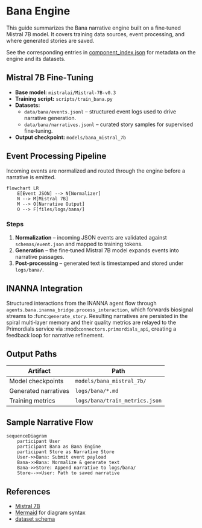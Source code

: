 # Bana Engine

This guide summarizes the Bana narrative engine built on a fine‑tuned Mistral 7B model. It covers training data sources, event processing, and where generated stories are saved.

See the corresponding entries in [component_index.json](../component_index.json) for metadata on the engine and its datasets.

## Mistral 7B Fine‑Tuning

- **Base model:** `mistralai/Mistral-7B-v0.3`
- **Training script:** `scripts/train_bana.py`
- **Datasets:**
  - `data/bana/events.jsonl` – structured event logs used to drive narrative generation.
  - `data/bana/narratives.jsonl` – curated story samples for supervised fine‑tuning.
- **Output checkpoint:** `models/bana_mistral_7b`

## Event Processing Pipeline

Incoming events are normalized and routed through the engine before a narrative is emitted.

```mermaid
flowchart LR
    E[Event JSON] --> N[Normalizer]
    N --> M[Mistral 7B]
    M --> O[Narrative Output]
    O --> F[files/logs/bana/]
```

### Steps

1. **Normalization** – incoming JSON events are validated against `schemas/event.json` and mapped to training tokens.
2. **Generation** – the fine‑tuned Mistral 7B model expands events into narrative passages.
3. **Post‑processing** – generated text is timestamped and stored under `logs/bana/`.

## INANNA Integration

Structured interactions from the INANNA agent flow through
`agents.bana.inanna_bridge.process_interaction`, which forwards biosignal
streams to :func:`generate_story`. Resulting narratives are persisted in the
spiral multi‑layer memory and their quality metrics are relayed to the
Primordials service via :mod:`connectors.primordials_api`, creating a feedback
loop for narrative refinement.

## Output Paths

| Artifact | Path |
| --- | --- |
| Model checkpoints | `models/bana_mistral_7b/` |
| Generated narratives | `logs/bana/*.md` |
| Training metrics | `logs/bana/train_metrics.json` |

## Sample Narrative Flow

```mermaid
sequenceDiagram
    participant User
    participant Bana as Bana Engine
    participant Store as Narrative Store
    User->>Bana: Submit event payload
    Bana->>Bana: Normalize & generate text
    Bana->>Store: Append narrative to logs/bana/
    Store-->>User: Path to saved narrative
```

## References

- [Mistral 7B](https://huggingface.co/mistralai/Mistral-7B-v0.3)
- [Mermaid](https://mermaid.js.org) for diagram syntax
- [dataset schema](schemas/event.json)
